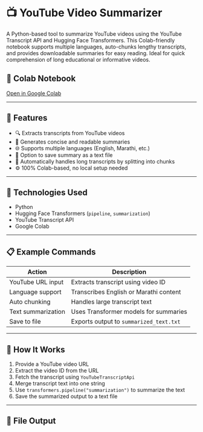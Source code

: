 # 📺 YouTube Video Summarizer
A Python-based tool to summarize YouTube videos using the YouTube Transcript API and Hugging Face Transformers. This Colab-friendly notebook supports multiple languages, auto-chunks lengthy transcripts, and provides downloadable summaries for easy reading. Ideal for quick comprehension of long educational or informative videos.


## 🔗 Colab Notebook

[Open in Google Colab](https://colab.research.google.com/drive/13QDwu95x1kKMpFQ1851oPt38NP2eHqTI)

---

## 🚀 Features

- 🔍 Extracts transcripts from YouTube videos
- 🧠 Generates concise and readable summaries
- 🌐 Supports multiple languages (English, Marathi, etc.)
- 💾 Option to save summary as a text file
- 📏 Automatically handles long transcripts by splitting into chunks
- ⚙️ 100% Colab-based, no local setup needed

---

## 🧪 Technologies Used

- Python
- Hugging Face Transformers (`pipeline`, `summarization`)
- YouTube Transcript API
- Google Colab

---

## 📋 Example Commands

| Action               | Description                              |
|----------------------|------------------------------------------|
| YouTube URL input    | Extracts transcript using video ID       |
| Language support     | Transcribes English or Marathi content   |
| Auto chunking        | Handles large transcript text            |
| Text summarization   | Uses Transformer models for summaries    |
| Save to file         | Exports output to `summarized_text.txt`  |

---

## 🔧 How It Works

1. Provide a YouTube video URL  
2. Extract the video ID from the URL  
3. Fetch the transcript using `YouTubeTranscriptApi`  
4. Merge transcript text into one string  
5. Use `transformers.pipeline("summarization")` to summarize the text  
6. Save the summarized output to a text file  

---

## 📂 File Output

